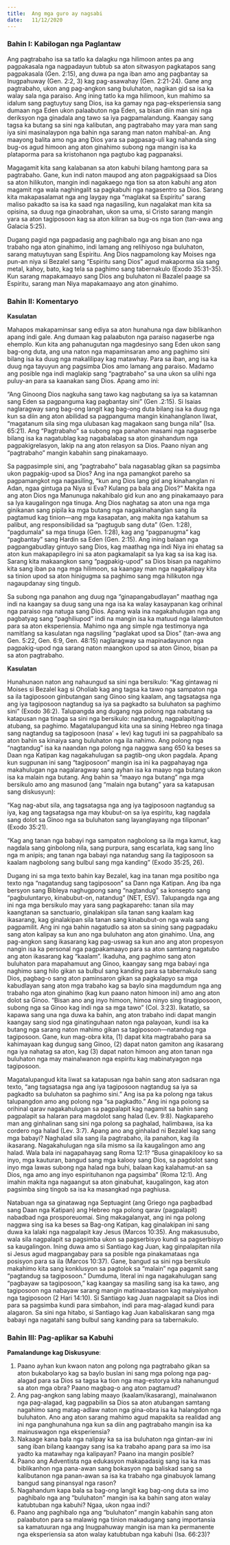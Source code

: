 ```yaml
---
title:  Ang mga guro ay nagsabi
date:   11/12/2020
---
```


### Bahin I:  Kabilogan nga Paglantaw

Ang pagtrabaho isa sa tatlo ka dalagku nga hilimoon antes pa ang pagpakasala nga nagpadayun tubtub sa aton sitwasyon pagkatapos sang pagpakasala (Gen. 2:15), ang duwa pa nga iban amo ang pagbantay sa Inugpahuway (Gen. 2:2, 3) kag pag-asawahay (Gen. 2:21-24).  Gane ang pagtrabaho, ukon ang pag-angkon sang buluhaton, nagikan gid sa isa ka walay sala nga paraiso.  Ang ining tatlo ka mga hilimoon, kun mahimo sa idalum sang pagtuytuy sang Dios, isa ka gamay nga pag-eksperiensia sang dumaan nga Eden ukon palaabuton nga Eden, sa bisan diin man sini nga deriksyon nga ginadala ang tawo sa iya pagpamalandung.  Kaangay sang tagsa ka butang sa sini nga kalibutan, ang pagtrabaho may yara man sang iya sini masinalaypon nga bahin nga sarang man naton mahibal-an.  Ang maayong balita amo nga ang Dios yara sa pagpasag-uli kag nahanda sing bug-os agud himoon ang aton ginahimo subong nga mangin isa ka plataporma para sa kristohanon nga pagtubo kag pagpanaksi.

Magagamit kita sang kalabanan sa aton kabuhi bilang hamtong para sa pagtrabaho.  Gane, kun indi naton maupod ang aton pagpakigsaad sa Dios sa aton hilikuton, mangin indi nagakaego nga tion sa aton kabuhi ang aton magamit nga wala naghingalit sa pagkabuhi nga nagasentro sa Dios.  Sarang kita makapasalamat nga ang laygay nga “maglakat sa Espiritu” sarang maliso pakadto sa isa ka saad nga nagasiling, kun nagalakat man kita sa opisina, sa duug nga ginaobrahan, ukon sa uma, si Cristo sarang mangin yara sa aton tagiposoon kag sa aton kiliran sa bug-os nga tion (tan-awa ang Galacia 5:25).  

Dugang pagid nga pagpadasig ang paghibalo nga ang bisan ano nga trabaho nga aton ginahimo, indi lamang ang relihiyoso nga buluhaton, sarang matuytuyan sang Espiritu.  Ang Dios nagpamolong kay Moises nga pun-an niya si Bezalel sang “Espiritu sang Dios” agud makaporma sia sang metal, kahoy, bato, kag tela sa paghimo sang tabernakulo (Exodo 35:31-35).  Kun sarang mapakamaayo sang Dios ang buluhaton ni Bazalel paage sa Espiritu, sarang man Niya mapakamaayo ang aton ginahimo.  

### Bahin II:  Komentaryo

**Kasulatan**

Mahapos makapaminsar sang ediya sa aton hunahuna nga daw biblikanhon apang indi gale.  Ang dumaan kag palaabuton nga paraiso nagaserbe nga ehemplo.  Kun kita ang pahanugutan nga magdesinyo sang Eden ukon sang bag-ong duta, ang una naton nga mapaminsaran amo ang paghimo sini bilang isa ka duug nga makalilipay kag matawhay.  Para sa iban, ang isa ka duug nga tayuyun ang pagsimba Dios amo lamang ang paraiso.  Madamo ang posible nga indi maglakip sang “pagtrabaho” sa una ukon sa ulihi nga puluy-an para sa kaanakan sang Dios.  Apang amo ini:

“Ang Ginoong Dios nagkuha sang tawo kag nagbutang sa iya sa katamnan sang Eden sa pagpanguma kag pagbantay sini” (Gen .2:15).  Si Isaias naglaragway sang bag-ong langit kag bag-ong duta bilang isa ka duug nga kun sa diin ang aton abilidad sa pagpanguma mangin kinahanglanon liwat, “magatanum sila sing mga ulubasan kag magakaon sang bunga nila” (Isa. 65:21).  Ang “Pagtrabaho” sa subong nga panahon masami nga nagaserbe bilang isa ka nagatublag kag nagabalabag sa aton ginahandum nga pagpakigrelasyon, lakip na ang aton relasyon sa Dios.  Paano niyan ang “pagtrabaho” mangin kabahin sang pinakamaayo.  

Sa pagpasimple sini, ang “pagtrabaho” bala nagasablag gikan sa pagsimba ukon pagpakig-upod sa Dios?  Ang ina nga pamangkot pareho sa pagpamangkot nga nagasiling, “kun ang Dios lang gid ang kinahanglan ni Adan, ngaa gintuga pa Niya si Eva? Kulang pa bala ang Dios?” Makita nga ang aton Dios nga Manunuga nakahibalo gid kun ano ang pinakamaayo para sa Iya kaugalingon nga tinuga.  Ang Dios naghatag sa aton una nga mga ginikanan sang pipila ka mga butang nga nagakinahanglan sang ila pagtamud kag tinion—ang mga kasapatan, ang makita nga katahum sa palibut, ang responsibilidad sa “pagtugub sang duta” (Gen. 1:28), “pagdumala” sa mga tinuga (Gen. 1:28), kag ang “pagpanugma” kag “pagbantay” sang Hardin sa Eden (Gen. 2:15).  Ang ining balaan nga pagpangabudlay gintuyo sang Dios, kag maathag nga indi Niya ini ehatag sa aton kun makapapilegro ini sa aton pagkamalapit sa Iya kag sa isa kag isa.  Sarang kita makaangkon sang “pagpakig-upod” sa Dios bisan pa nagahimo kita sang iban pa nga mga hilimoon, sa kaangay man nga nagakalipay kita sa tinion upod sa aton hinigugma sa paghimo sang mga hilikuton nga nagaupdanay sing tingub.

Sa subong nga panahon ang duug nga “ginapangabudlayan” maathag nga indi na kaangay sa duug sang una nga isa ka walay kasaypanan kag orihinal nga paraiso nga natuga sang Dios.  Apang wala ina nagakahulugan nga ang pagbatyag sang “paghiliupod” indi na mangin isa ka matuud nga lalambuton para sa aton eksperiensia.  Mahimo nga ang simple nga testimonya nga namitlang sa kasulatan nga nagsiling “paglakat upod sa Dios” (tan-awa ang Gen. 5:22, Gen. 6:9, Gen. 48:15) naglaragway sa mapinadayunon nga pagpakig-upod nga sarang naton maangkon upod sa aton Ginoo, bisan pa sa aton pagtrabaho.

**Kasulatan**

Hunahunaon naton ang nahaungud sa sini nga bersikulo:  “Kag gintawag ni Moises si Bezalel kag si Oholiab kag ang tagsa ka tawo nga sampaton nga sa ila tagiposoon ginbutangan sang Ginoo sing kaalam, ang tagsatagsa nga ang iya tagiposoon nagtandug sa iya sa pagkadto sa buluhaton sa paghimo sini” (Exodo 36:2).  Talupangda ang dugang nga polong nga nabutang sa katapusan nga tinaga sa sini nga bersikulo: nagtandug, nagpalapit/nag-atubang, sa paghimo.  Magatalupangud kita una sa sining Hebreo nga tinaga sang nagtandug sa tagiposoon (nasa’ + lev) kag tuguti ini sa pagpahibalo sa aton bahin sa kinaiya sang buluhaton nga ila nahimo.  Ang polong nga “nagtandug” isa ka naandan nga polong nga naggwa sang 650 ka beses sa Daan nga Katipan kag nagakahulugan sa pagtib-ong ukon pagdala.  Apang kun sugpunan ini sang “tagiposoon” mangin isa ini ka pagpahayag nga makahulugan nga nagalaragway sang ayhan isa ka maayo nga butang ukon isa ka malain nga butang.  Ang bahin sa “maayo nga butang” nga mga bersikulo amo ang masunod (ang “malain nga butang” yara sa katapusan sang diskusyun):

“Kag nag-abut sila, ang tagsatagsa nga ang iya tagiposoon nagtandug sa iya, kag ang tagsatagsa nga may kbubut-on sa iya espiritu, kag nagdala sang dolot sa Ginoo nga sa buluhaton sang layanglayang nga tiliponan” (Exodo 35:21).

“Kag ang tanan nga babayi nga sampaton nagbolong sa ila mga kamut, kag nagdala sang ginbolong nila, sang purpura, sang escarlata, kag sang lino nga m anipis; ang tanan nga babayi nga natandug sang ila tagiposoon sa kaalam nagbolong sang bulbul sang mga kanding” (Exodo 35:25, 26).

Dugang ini sa mga texto bahin kay Bezalel, kag ina tanan mga positibo nga texto nga “nagatandug sang tagiposoon” sa Dann nga Katipan.  Ang iba nga bersyon sang Bibleya naghugpong sang “nagtandug” sa konsepto sang “pagbuluntaryo, kinabubut-on, natandug” (NET, ESV).  Talupangda nga ang ini nga mga bersikulo may yara sang pagkapareho: tanan sila may kaangtanan sa sanctuario, ginalakipan sila tanan sang kaalam kag ikasarang, kag ginalakipan sila tanan sang kinabubut-on nga wala sang pagpamilit.  Ang ini nga bahin nagatudlo sa aton sa sining sang pagpadaku sang aton kalipay sa kun ano nga buluhaton ang aton ginahimo.  Una, ang pag-angkon sang ikasarang kag pag-uswag sa kun ano ang aton propesyon nangin isa ka personal nga pagpakamaayo para sa aton samtang nagatubo ang aton ikasarang kag “kaalam”.  Ikaduha, ang paghimo sang aton buluhaton para mapahamuut ang Ginoo, kaangay sang mga babayi nga naghimo sang hilo gikan sa bulbul sang kanding para sa tabernakulo sang Dios, pagbag-o sang aton paminsaron gikan sa pagkalapyo sa mga kabudlayan sang aton mga trabaho kag sa baylo sina magdumdum nga ang trabaho nga aton ginahimo (kag kun paano naton himoon ini) amo ang aton dolot sa Ginoo.  “Bisan ano ang inyo himoon, himoa ninyo sing tinagiposoon, subong nga sa Ginoo kag indi nga sa mga tawo” (Col. 3:23).  Ikatatlo, sa kapawa sang una nga duwa ka bahin, ang aton trabaho indi dapat mangin kaangay sang siod nga ginatinguhaan naton nga palayoan, kundi isa ka butang nga sarang naton mahimo gikan sa tagiposoon—natandug nga tagiposoon.  Gane, kun mag-obra kita, (1) dapat kita magtrabaho para sa kahimayaan kag dungug sang Ginoo, (2) dapat naton gamiton ang ikasarang nga iya nahatag sa aton, kag (3) dapat naton himoon ang aton tanan nga buluhaton nga may mainalwanon nga espiritu kag mabinatyagon nga tagiposoon.

Magatalupangud kita liwat sa katapusan nga bahin sang aton sadsaran nga texto, “ang tagsatagsa nga ang iya tagiposoon nagtandug sa iya sa pagkadto sa buluhaton sa paghimo sini.”  Ang isa pa ka polong nga takus talupangdon amo ang polong nga “sa pagkadto.”  Ang ini nga polong sa orihinal qarav nagakahulugan sa pagpalapit kag nagamit sa bahin sang pagpalapit sa halaran para magdolot sang halad (Lev. 9:8).  Nagkapareho man ang ginhalinan sang sini nga polong sa paghalad, halimbawa, isa ka cordero nga halad (Lev. 3:7).  Apang ano ang ginhalad ni Bezalel kag sang mga babayi?  Naghalad sila sang ila pagtrabaho, ila panahon, kag ila ikasarang.  Nagakahulugan nga sila mismo sa ila kaugalingon amo ang halad.  Wala bala ini nagapahayag sang Roma 12:1? “Busa ginapakilooy ko sa inyo, mga kauturan, bangud sang mga kalooy sang Dios, sa pagdolot sang inyo mga lawas subong nga halad nga buhi, balaan kag kalahamut-an sa Dios, nga amo ang inyo espirituhanon nga pagsimba” (Roma 12:1).  Ang imahin makita nga nagaangut sa aton ginabuhat, kaugalingon, kag aton pagsimba sing tingob sa isa ka masangkad nga paghiusa.

Natabuan nga sa ginatawag nga Septuagint (ang Griego nga pagbadbad sang Daan nga Katipan) ang Hebreo nga polong qarav (pagpalapit) nabadbad nga prosporeuomai.  Sing makagalanyat, ang ini nga polong naggwa sing isa ka beses sa Bag-ong Katipan, kag ginalakipan ini sang duwa ka lalaki nga nagpalapit kay Jesus (Marcos 10:35).  Ang makasusubo, wala sila nagpalapit sa pagsimba ukon sa pagserbisyo kundi sa pagserbisyo sa kaugalingon.  Ining duwa amo si Santiago kag Juan, kag ginpalapitan nila si Jesus agud magpangabay para sa posible nga pinakamataas nga posisyon para sa ila (Marcos 10:37).  Gane, bangud sa sini nga bersikulo makahimo kita sang konklusyon sa pagtolok sa “malain” nga pagamit sang “pagtandug sa tagiposoon.”  Dumduma, literal ini nga nagakahulugan sang “pagbayaw sa tagiposoon,” kag kaangay sa masiling sang isa ka tawo, ang tagiposoon nga nabayaw sarang mangin matinaastaason kag maiyaiyahon nga tagiposoon (2 Hari 14:10).  Si Santiago kag Juan nagpalapit sa Dios indi para sa pagsimba kundi para simbahon, indi para mag-alagad kundi para alagaron.  Sa sini nga hitabo, si Santiago kag Juan kabaliskaran sang mga babayi nga nagatahi sang bulbul sang kanding para sa tabernakulo.

### Bahin III:  Pag-aplikar sa Kabuhi

**Pamalandunge kag Diskusyune**:

1.	Paano ayhan kun kwaon naton ang polong nga pagtrabaho gikan sa aton bukabolaryo kag sa baylo buslan ini sang mga polong nga pag-alagad para sa Dios sa tagsa ka tion nga mag-estorya kita nahanungud sa aton mga obra? Paano magbag-o ang aton pagtamud?
2.	Ang pag-angkon sang labing maayo (kaalam/ikasarang), mainalwanon nga pag-alagad, kag pagpabilin sa Dios sa aton atubangan samtang nagahimo sang matag-adlaw naton nga gina-obra isa ka halangdon nga buluhaton.  Ano ang aton sarang mahimo agud mapakita sa realidad ang ini nga panghunahuna nga kun sa diin ang pagtrabaho mangin isa ka mainuswagon nga eksperiensia?
3.	Nakaage kana bala nga nalipay ka sa isa buluhaton nga gintan-aw ini sang iban bilang kaangay sang isa ka trabaho apang para sa imo isa yadto ka matawhay nga kalipayan?  Paano ina mangin posible?
4.	Paano ang Adventista nga edukasyon makapadasig sang isa ka mas biblikanhon nga pana-awan sang bokasyon nga baliskad sang sa kalibutanon nga panan-awan sa isa ka trabaho nga ginabuyok lamang bangud sang pinansyal nga rason? 
5.	Nagahandum kapa bala sa bag-ong langit kag bag-ong duta sa imo paghibalo nga ang “buluhaton” mangin isa ka bahin sang aton walay katubtuban nga kabuhi? Ngaa, ukon ngaa indi?
6.	Paano ang paghibalo nga ang “buluhaton” mangin kabahin sang aton palaabuton para sa malawig nga tinion makadugang sang importansia sa kamatuuran nga ang Inugpahuway mangin isa man ka permanente nga eksperiensia sa aton walay katubtuban nga kabuhi (Isa. 66:23)?  